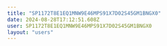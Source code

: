 ```yaml
---
title: "SP1172T8E1EQ1MNW9E46MPS91X7D02S45GM1BNGX0"
date: 2024-08-28T17:12:51.608Z
user: SP1172T8E1EQ1MNW9E46MPS91X7D02S45GM1BNGX0
layout: "users"
---
```

    